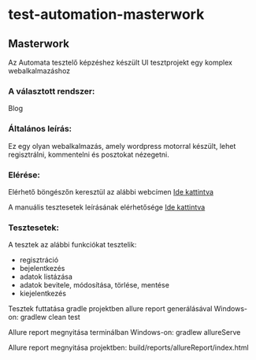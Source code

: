 # test-automation-masterwork
## Masterwork
Az Automata tesztelő képzéshez készült UI tesztprojekt egy komplex webalkalmazáshoz

### A választott rendszer:
Blog

### Általános leírás:
Ez egy olyan webalkalmazás, amely wordpress motorral készült, lehet regisztrálni, kommentelni és posztokat nézegetni.

### Elérése:
Elérhető böngészőn keresztül az alábbi webcímen 
[Ide kattintva](http://test-automation-blog.greenfox.academy/)

A manuális tesztesetek leírásának elérhetősége 
[Ide kattintva](https://docs.google.com/spreadsheets/d/1e9cAooDU1hmRP4XqXVAhZULz0rX5Fhcp-Zfl5oKrk4Q/edit?usp=sharing)

### Tesztesetek:
A tesztek az alábbi funkciókat tesztelik:
- regisztráció
- bejelentkezés
- adatok listázása
- adatok bevitele, módosítása, törlése, mentése
- kiejelentkezés

Tesztek futtatása gradle projektben allure report generálásával Windows-on: gradlew clean test

Allure report megnyitása terminálban Windows-on: gradlew allureServe

Allure report megnyitása projektben: build/reports/allureReport/index.html
